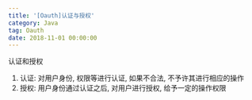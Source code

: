 ```yaml
---
title: '[Oauth]认证与授权'
category: Java
tag: Oauth
date: 2018-11-01 00:00:00
---
```


认证和授权 

1. 认证:  对用户身份, 权限等进行认证, 如果不合法,  不予许其进行相应的操作
2. 授权:  用户身份通过认证之后, 对用户进行授权, 给予一定的操作权限
